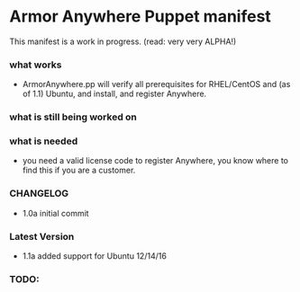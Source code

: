 # Armor Anywhere Puppet manifest

This manifest is a work in progress. (read: very very ALPHA!)

### what works
- ArmorAnywhere.pp will verify all prerequisites for RHEL/CentOS and (as of 1.1) Ubuntu, and install, and register Anywhere.

### what is still being worked on

### what is needed
- you need a valid license code to register Anywhere, you know where to find this if you are a customer.

### CHANGELOG
- 1.0a initial commit

### Latest Version
- 1.1a added support for Ubuntu 12/14/16


### TODO:

